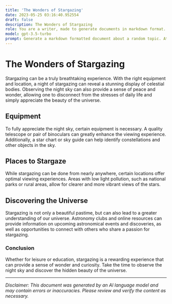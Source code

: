 ```yaml
---
title: 'The Wonders of Stargazing'
date: 2023-05-25 03:16:40.952554
draft: false
description: The Wonders of Stargazing
role: You are a writer, made to generate documents in markdown format. It is very important that all of the documents you generate are in valid markdown format.
model: gpt-3.5-turbo
prompt: Generate a markdown formatted document about a random topic. At the bottom, include a disclaimer explaining that the document was generated by you. The first line of the document should be the title. Make sure that the entire document is in proper markdown format, using a mix of various tags to make the document visually appealing.
---
```


# The Wonders of Stargazing

Stargazing can be a truly breathtaking experience. With the right equipment and location, a night of stargazing can reveal a stunning display of celestial bodies. Observing the night sky can also provide a sense of peace and wonder, allowing one to disconnect from the stresses of daily life and simply appreciate the beauty of the universe.

## Equipment

To fully appreciate the night sky, certain equipment is necessary. A quality telescope or pair of binoculars can greatly enhance the viewing experience. Additionally, a star chart or sky guide can help identify constellations and other objects in the sky.

## Places to Stargaze

While stargazing can be done from nearly anywhere, certain locations offer optimal viewing experiences. Areas with low light pollution, such as national parks or rural areas, allow for clearer and more vibrant views of the stars.

## Discovering the Universe

Stargazing is not only a beautiful pastime, but can also lead to a greater understanding of our universe. Astronomy clubs and online resources can provide information on upcoming astronomical events and discoveries, as well as opportunities to connect with others who share a passion for stargazing.

### Conclusion

Whether for leisure or education, stargazing is a rewarding experience that can provide a sense of wonder and curiosity. Take the time to observe the night sky and discover the hidden beauty of the universe.

----------------------------------------

*Disclaimer: This document was generated by an AI language model and may contain errors or inaccuracies. Please review and verify the content as necessary.*